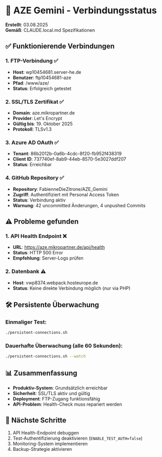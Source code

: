# 🔗 AZE Gemini - Verbindungsstatus

**Erstellt**: 03.08.2025  
**Gemäß**: CLAUDE.local.md Spezifikationen

## ✅ Funktionierende Verbindungen

### 1. **FTP-Verbindung** ✅
- **Host**: wp10454681.server-he.de
- **Benutzer**: ftp10454681-aze
- **Pfad**: /www/aze/
- **Status**: Erfolgreich getestet

### 2. **SSL/TLS Zertifikat** ✅
- **Domain**: aze.mikropartner.de
- **Provider**: Let's Encrypt
- **Gültig bis**: 19. Oktober 2025
- **Protokoll**: TLSv1.3

### 3. **Azure AD OAuth** ✅
- **Tenant**: 86b2012b-0a6b-4cdc-8f20-fb952f438319
- **Client ID**: 737740ef-8ab9-44eb-8570-5e3027ddf207
- **Status**: Erreichbar

### 4. **GitHub Repository** ✅
- **Repository**: FabienneDieZitrone/AZE_Gemini
- **Zugriff**: Authentifiziert mit Personal Access Token
- **Status**: Verbindung aktiv
- **Warnung**: 42 uncommitted Änderungen, 4 unpushed Commits

## ⚠️ Probleme gefunden

### 1. **API Health Endpoint** ❌
- **URL**: https://aze.mikropartner.de/api/health
- **Status**: HTTP 500 Error
- **Empfehlung**: Server-Logs prüfen

### 2. **Datenbank** ⚠️
- **Host**: vwp8374.webpack.hosteurope.de
- **Status**: Keine direkte Verbindung möglich (nur via PHP)

## 🛠️ Persistente Überwachung

### Einmaliger Test:
```bash
./persistent-connections.sh
```

### Dauerhafte Überwachung (alle 60 Sekunden):
```bash
./persistent-connections.sh --watch
```

## 📊 Zusammenfassung

- **Produktiv-System**: Grundsätzlich erreichbar
- **Sicherheit**: SSL/TLS aktiv und gültig
- **Deployment**: FTP-Zugang funktionsfähig
- **API-Problem**: Health-Check muss repariert werden

## 🔧 Nächste Schritte

1. API Health-Endpoint debuggen
2. Test-Authentifizierung deaktivieren (`ENABLE_TEST_AUTH=false`)
3. Monitoring-System implementieren
4. Backup-Strategie aktivieren